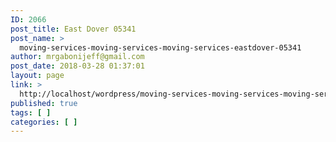 ```yaml
---
ID: 2066
post_title: East Dover 05341
post_name: >
  moving-services-moving-services-moving-services-eastdover-05341
author: mrgabonijeff@gmail.com
post_date: 2018-03-28 01:37:01
layout: page
link: >
  http://localhost/wordpress/moving-services-moving-services-moving-services-eastdover-05341/
published: true
tags: [ ]
categories: [ ]
---
```

